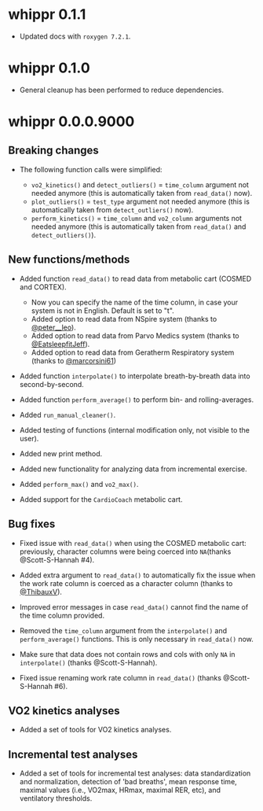 # whippr 0.1.1

* Updated docs with `roxygen 7.2.1`.

# whippr 0.1.0

* General cleanup has been performed to reduce dependencies.

# whippr 0.0.0.9000

## Breaking changes

* The following function calls were simplified:

    * `vo2_kinetics()` and `detect_outliers()` = `time_column` argument not needed anymore (this is automatically taken from `read_data()` now).
    * `plot_outliers()` = `test_type` argument not needed anymore (this is automatically taken from `detect_outliers()` now).
    * `perform_kinetics()` = `time_column` and `vo2_column` arguments not needed anymore (this is automatically taken from `read_data()` and `detect_outliers()`).

## New functions/methods

* Added function `read_data()` to read data from metabolic cart (COSMED and CORTEX).
    * Now you can specify the name of the time column, in case your system is not in English. Default is set to "t".
    * Added option to read data from NSpire system (thanks to [@peter__leo](https://twitter.com/peter__leo)).
    * Added option to read data from Parvo Medics system (thanks to [@EatsleepfitJeff](https://twitter.com/EatsleepfitJeff)).
    * Added option to read data from Geratherm Respiratory system (thanks to [@marcorsini61](https://twitter.com/marcorsini61))
    
* Added function `interpolate()` to interpolate breath-by-breath data into second-by-second.

* Added function `perform_average()` to perform bin- and rolling-averages.

* Added `run_manual_cleaner()`.

* Added testing of functions (internal modification only, not visible to the user).

* Added new print method.

* Added new functionality for analyzing data from incremental exercise.

* Added `perform_max()` and `vo2_max()`.

* Added support for the `CardioCoach` metabolic cart.

## Bug fixes

* Fixed issue with `read_data()` when using the COSMED metabolic cart: previously, character columns were being coerced into `NA`(thanks @Scott-S-Hannah #4).

* Added extra argument to `read_data()` to automatically fix the issue when the work rate column is coerced as a character column (thanks to [@ThibauxV](https://twitter.com/ThibauxV)).

* Improved error messages in case `read_data()` cannot find the name of the time column provided.

* Removed the `time_column` argument from the `interpolate()` and `perform_average()` functions. This is only necessary in `read_data()` now.

* Make sure that data does not contain rows and cols with only `NA` in `interpolate()` (thanks @Scott-S-Hannah).

* Fixed issue renaming work rate column in `read_data()` (thanks @Scott-S-Hannah #6).

## VO2 kinetics analyses

* Added a set of tools for VO2 kinetics analyses.

## Incremental test analyses

* Added a set of tools for incremental test analyses: data standardization and normalization, detection of 'bad breaths', mean response time, maximal values (i.e., VO2max, HRmax, maximal RER, etc), and ventilatory thresholds.
